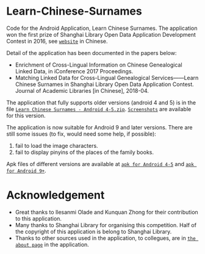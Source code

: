 # Learn-Chinese-Surnames
Code for the Android Application, Learn Chinese Surnames. The application won the first prize of Shanghai Library Open Data Application Development Contest in 2016, see [```website```](http://pcrc.library.sh.cn/zt/opendata/2016/) in Chinese.

Detail of the application has been documented in the papers below:
* Enrichment of Cross-Lingual Information on Chinese Genealogical Linked Data, in iConference 2017 Proceedings.
* Matching Linked Data for Cross-Lingual Genealogical Services——Learn Chinese Surnames in Shanghai Library Open Data Application Contest. Journal of Academic Libraries [in Chinese], 2018-04.

The application that fully supports older versions (android 4 and 5) is in the file [```Learn Chinese Surnames - Android 4-5.zip```](https://github.com/acadTags/Learn-Chinese-Surnames/blob/master/Learn%20Chinese%20Surnames%20-%20Android%204-5.zip). [```Screenshots```](https://github.com/acadTags/Learn-Chinese-Surnames/tree/master/app%20screenshots) are available for this version.

The application is now suitable for Android 9 and later versions. There are still some issues (to fix, would need some help, if possible):
1. fail to load the image characters.
2. fail to display pinyins of the places of the family books.

Apk files of different versions are available at [```apk for Android 4-5```](https://github.com/acadTags/Learn-Chinese-Surnames/blob/master/Learn%20Chinese%20Surnames%20-%20Android%204-5.apk) and [```apk for Android 9+```](https://github.com/acadTags/Learn-Chinese-Surnames/blob/master/Learn%20Chinese%20Surnames%20-%20Android%209%2B%20(beta).apk).

# Acknowledgement
* Great thanks to Ilesanmi Olade and Kunquan Zhong for their contribution to this application.
* Many thanks to Shanghai Library for organising this competition. Half of the copyright of this application is belong to Shanghai Library.
* Thanks to other sources used in the application, to collegues, are in [```the about page```](https://github.com/acadTags/Learn-Chinese-Surnames/blob/master/app%20screenshots/Screenshot_2016-05-15-10-16-20.png) in the application.

